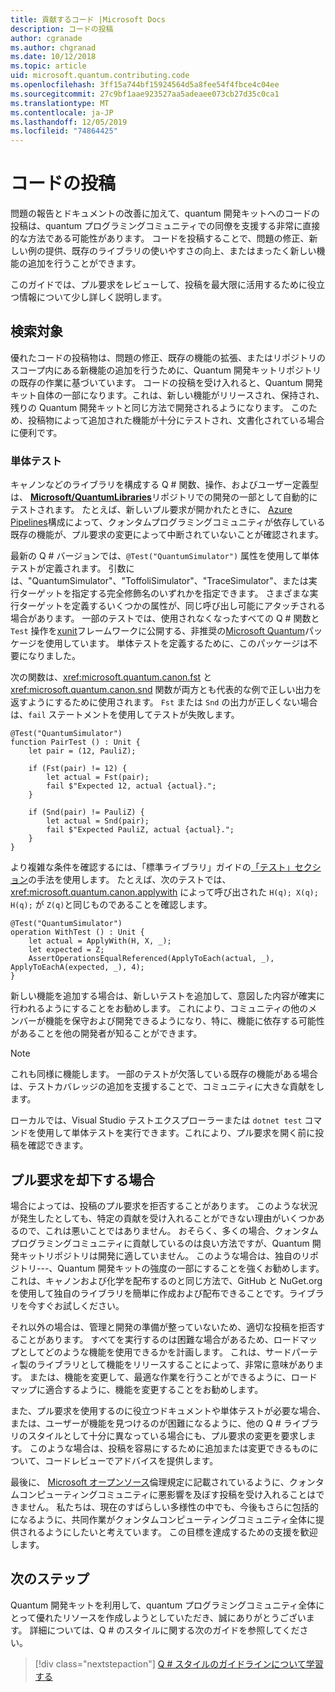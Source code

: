```yaml
---
title: 貢献するコード |Microsoft Docs
description: コードの投稿
author: cgranade
ms.author: chgranad
ms.date: 10/12/2018
ms.topic: article
uid: microsoft.quantum.contributing.code
ms.openlocfilehash: 3ff15a744bf15924564d5a8fee54f4fbce4c04ee
ms.sourcegitcommit: 27c9bf1aae923527aa5adeaee073cb27d35c0ca1
ms.translationtype: MT
ms.contentlocale: ja-JP
ms.lasthandoff: 12/05/2019
ms.locfileid: "74864425"
---
```

# <a name="contributing-code"></a>コードの投稿 #

問題の報告とドキュメントの改善に加えて、quantum 開発キットへのコードの投稿は、quantum プログラミングコミュニティでの同僚を支援する非常に直接的な方法である可能性があります。
コードを投稿することで、問題の修正、新しい例の提供、既存のライブラリの使いやすさの向上、またはまったく新しい機能の追加を行うことができます。

このガイドでは、プル要求をレビューして、投稿を最大限に活用するために役立つ情報について少し詳しく説明します。

## <a name="what-we-look-for"></a>検索対象 ##

優れたコードの投稿物は、問題の修正、既存の機能の拡張、またはリポジトリのスコープ内にある新機能の追加を行うために、Quantum 開発キットリポジトリの既存の作業に基づいています。
コードの投稿を受け入れると、Quantum 開発キット自体の一部になります。これは、新しい機能がリリースされ、保持され、残りの Quantum 開発キットと同じ方法で開発されるようになります。
このため、投稿物によって追加された機能が十分にテストされ、文書化されている場合に便利です。

### <a name="unit-tests"></a>単体テスト ###

キャノンなどのライブラリを構成する Q # 関数、操作、およびユーザー定義型は、 [**Microsoft/QuantumLibraries**](https://github.com/Microsoft/QuantumLibraries/)リポジトリでの開発の一部として自動的にテストされます。
たとえば、新しいプル要求が開かれたときに、 [Azure Pipelines](https://azure.microsoft.com/services/devops/pipelines/)構成によって、クォンタムプログラミングコミュニティが依存している既存の機能が、プル要求の変更によって中断されていないことが確認されます。

最新の Q # バージョンでは、`@Test("QuantumSimulator")` 属性を使用して単体テストが定義されます。 引数には、"QuantumSimulator"、"ToffoliSimulator"、"TraceSimulator"、または実行ターゲットを指定する完全修飾名のいずれかを指定できます。 さまざまな実行ターゲットを定義するいくつかの属性が、同じ呼び出し可能にアタッチされる場合があります。 一部のテストでは、使用されなくなったすべての Q # 関数と `Test` 操作を[xunit](https://xunit.github.io/)フレームワークに公開する、非推奨の[Microsoft Quantum](https://www.nuget.org/packages/Microsoft.Quantum.Xunit/)パッケージを使用しています。 単体テストを定義するために、このパッケージは不要になりました。 

次の関数は、<xref:microsoft.quantum.canon.fst> と <xref:microsoft.quantum.canon.snd> 関数が両方とも代表的な例で正しい出力を返すようにするために使用されます。
`Fst` または `Snd` の出力が正しくない場合は、`fail` ステートメントを使用してテストが失敗します。

```qsharp
@Test("QuantumSimulator")
function PairTest () : Unit {
    let pair = (12, PauliZ);

    if (Fst(pair) != 12) {
        let actual = Fst(pair);
        fail $"Expected 12, actual {actual}.";
    }

    if (Snd(pair) != PauliZ) {
        let actual = Snd(pair);
        fail $"Expected PauliZ, actual {actual}.";
    }
}
```

より複雑な条件を確認するには、「標準ライブラリ」ガイドの[「テスト」セクション](xref:microsoft.quantum.libraries.diagnostics)の手法を使用します。
たとえば、次のテストでは、<xref:microsoft.quantum.canon.applywith> によって呼び出された `H(q); X(q); H(q);` が `Z(q)`と同じものであることを確認します。

```qsharp
@Test("QuantumSimulator")
operation WithTest () : Unit {
    let actual = ApplyWith(H, X, _);
    let expected = Z;
    AssertOperationsEqualReferenced(ApplyToEach(actual, _), ApplyToEachA(expected, _), 4);
}
```

新しい機能を追加する場合は、新しいテストを追加して、意図した内容が確実に行われるようにすることをお勧めします。
これにより、コミュニティの他のメンバーが機能を保守および開発できるようになり、特に、機能に依存する可能性があることを他の開発者が知ることができます。

> [!NOTE]
> これも同様に機能します。
> 一部のテストが欠落している既存の機能がある場合は、テストカバレッジの追加を支援することで、コミュニティに大きな貢献をします。

ローカルでは、Visual Studio テストエクスプローラーまたは `dotnet test` コマンドを使用して単体テストを実行できます。これにより、プル要求を開く前に投稿を確認できます。

<!-- TODO:
### Comments and Documentation ###

### Citations and References ### -->

## <a name="when-well-reject-a-pull-request"></a>プル要求を却下する場合 ##

場合によっては、投稿のプル要求を拒否することがあります。
このような状況が発生したとしても、特定の貢献を受け入れることができない理由がいくつかあるので、これは悪いことではありません。
おそらく、多くの場合、クォンタムプログラミングコミュニティに貢献しているのは良い方法ですが、Quantum 開発キットリポジトリは開発に適していません。
このような場合は、独自のリポジトリ---、Quantum 開発キットの強度の一部にすることを強くお勧めします。これは、キャノンおよび化学を配布するのと同じ方法で、GitHub と NuGet.org を使用して独自のライブラリを簡単に作成および配布できることです。ライブラリを今すぐお試しください。

それ以外の場合は、管理と開発の準備が整っていないため、適切な投稿を拒否することがあります。
すべてを実行するのは困難な場合があるため、ロードマップとしてどのような機能を使用できるかを計画します。
これは、サードパーティ製のライブラリとして機能をリリースすることによって、非常に意味があります。
または、機能を変更して、最適な作業を行うことができるように、ロードマップに適合するように、機能を変更することをお勧めします。

また、プル要求を使用するのに役立つドキュメントや単体テストが必要な場合、または、ユーザーが機能を見つけるのが困難になるように、他の Q # ライブラリのスタイルとして十分に異なっている場合にも、プル要求の変更を要求します。
このような場合は、投稿を容易にするために追加または変更できるものについて、コードレビューでアドバイスを提供します。

最後に、 [Microsoft オープンソース](https://opensource.microsoft.com/codeofconduct/)倫理規定に記載されているように、クォンタムコンピューティングコミュニティに悪影響を及ぼす投稿を受け入れることはできません。
私たちは、現在のすばらしい多様性の中でも、今後もさらに包括的になるように、共同作業がクォンタムコンピューティングコミュニティ全体に提供されるようにしたいと考えています。
この目標を達成するための支援を歓迎します。

## <a name="next-steps"></a>次のステップ ##

Quantum 開発キットを利用して、quantum プログラミングコミュニティ全体にとって優れたリソースを作成しようとしていただき、誠にありがとうございます。
詳細については、Q # のスタイルに関する次のガイドを参照してください。

> [!div class="nextstepaction"]
> [Q # スタイルのガイドラインについて学習する](xref:microsoft.quantum.contributing.style)
